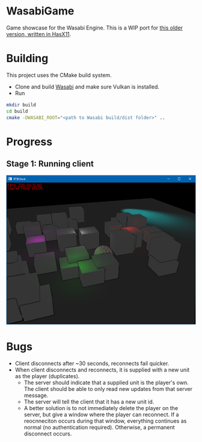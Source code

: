 # WasabiGame
Game showcase for the Wasabi Engine. This is a WIP port for [this older version, written in HasX11](https://github.com/Hasan-Jawaheri/RPG). 

# Building
This project uses the CMake build system.
- Clone and build [Wasabi](https://github.com/Hasan-Jawaheri/Wasabi) and make sure Vulkan is installed.
- Run
```bash
mkdir build
cd build
cmake -DWASABI_ROOT="<path to Wasabi build/dist folder>" ..
```

# Progress
## Stage 1: Running client
<img src="https://github.com/Hasan-Jawaheri/WasabiGame/raw/master/gitstuff/client-1.png" /> 

# Bugs
- Client disconnects after ~30 seconds, reconnects fail quicker.
- When client disconnects and reconnects, it is supplied with a new unit as the player (duplicates).
    - The server should indicate that a supplied unit is the player's own. The client should be able to only read new updates from that server message.
    - The server will tell the client that it has a new unit id.
    - A better solution is to not immediately delete the player on the server, but give a window where the player can reconnect. If a reocnneciton occurs during that window, everything continues as normal (no authentication required). Otherwise, a permanent disconnect occurs.
